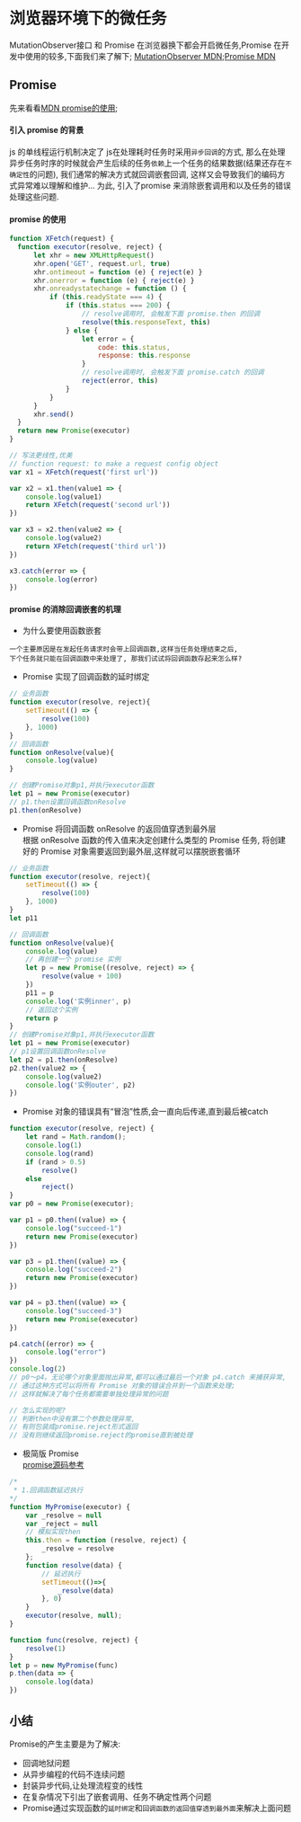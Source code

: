 # 浏览器环境下的微任务
MutationObserver接口 和 Promise 在浏览器换下都会开启微任务,Promise 在开发中使用的较多,下面我们来了解下;
[MutationObserver MDN](https://developer.mozilla.org/zh-CN/docs/Web/API/MutationObserver);[Promise MDN](https://developer.mozilla.org/zh-CN/docs/Web/JavaScript/Reference/Global_Objects/Promise)

## Promise
先来看看[MDN promise的使用](https://developer.mozilla.org/zh-CN/docs/Web/JavaScript/Guide/Using_promises);
#### 引入 promise 的背景
js 的单线程运行机制决定了 js在处理耗时任务时采用`异步回调`的方式, 那么在处理异步任务时序的时候就会产生后续的任务`依赖`上一个任务的结果数据(结果还存在`不确定性`的问题), 我们通常的解决方式就回调嵌套回调, 这样又会导致我们的编码方式异常难以理解和维护...
为此, 引入了promise 来消除嵌套调用和以及任务的错误处理这些问题.
#### promise 的使用
```js
function XFetch(request) {
  function executor(resolve, reject) {
      let xhr = new XMLHttpRequest()
      xhr.open('GET', request.url, true)
      xhr.ontimeout = function (e) { reject(e) }
      xhr.onerror = function (e) { reject(e) }
      xhr.onreadystatechange = function () {
          if (this.readyState === 4) {
              if (this.status === 200) {
                  // resolve调用时, 会触发下面 promise.then 的回调 
                  resolve(this.responseText, this)
              } else {
                  let error = {
                      code: this.status,
                      response: this.response
                  }
                  // resolve调用时, 会触发下面 promise.catch 的回调 
                  reject(error, this)
              }
          }
      }
      xhr.send()
  }
  return new Promise(executor)
}

// 写法更线性,优美
// function request: to make a request config object
var x1 = XFetch(request('first url'))

var x2 = x1.then(value1 => {
    console.log(value1)
    return XFetch(request('second url'))
})

var x3 = x2.then(value2 => {
    console.log(value2)
    return XFetch(request('third url'))
})

x3.catch(error => {
    console.log(error)
})
```
#### promise 的消除回调嵌套的机理
- 为什么要使用函数嵌套
```
一个主要原因是在发起任务请求时会带上回调函数,这样当任务处理结束之后,
下个任务就只能在回调函数中来处理了, 那我们试试将回调函数存起来怎么样?
```
- Promise 实现了回调函数的延时绑定
```js
// 业务函数
function executor(resolve, reject){
    setTimeout(() => {
        resolve(100)
    }, 1000)
}
// 回调函数
function onResolve(value){
    console.log(value)
}

// 创建Promise对象p1,并执行executor函数
let p1 = new Promise(executor)
// p1.then设置回调函数onResolve
p1.then(onResolve)
```
- Promise 将回调函数 onResolve 的返回值穿透到最外层  
根据 onResolve 函数的传入值来决定创建什么类型的 Promise 任务,
将创建好的 Promise 对象需要返回到最外层,这样就可以摆脱嵌套循环
```js
// 业务函数
function executor(resolve, reject){
    setTimeout(() => {
        resolve(100)
    }, 1000)
}
let p11

// 回调函数
function onResolve(value){
    console.log(value)
    // 再创建一个 promise 实例
    let p = new Promise((resolve, reject) => {
        resolve(value + 100)
    })
    p11 = p
    console.log('实例inner', p)
    // 返回这个实例
    return p
}
// 创建Promise对象p1,并执行executor函数
let p1 = new Promise(executor)
// p1设置回调函数onResolve
let p2 = p1.then(onResolve)
p2.then(value2 => {
    console.log(value2)
    console.log('实例outer', p2)
})
```
- Promise 对象的错误具有“冒泡”性质,会一直向后传递,直到最后被catch
```js
function executor(resolve, reject) {
    let rand = Math.random();
    console.log(1)
    console.log(rand)
    if (rand > 0.5)
        resolve()
    else
        reject()
}
var p0 = new Promise(executor);

var p1 = p0.then((value) => {
    console.log("succeed-1")
    return new Promise(executor)
})

var p3 = p1.then((value) => {
    console.log("succeed-2")
    return new Promise(executor)
})

var p4 = p3.then((value) => {
    console.log("succeed-3")
    return new Promise(executor)
})

p4.catch((error) => {
    console.log("error")
})
console.log(2)
// p0～p4。无论哪个对象里面抛出异常,都可以通过最后一个对象 p4.catch 来捕获异常,
// 通过这种方式可以将所有 Promise 对象的错误合并到一个函数来处理;
// 这样就解决了每个任务都需要单独处理异常的问题

// 怎么实现的呢?
// 判断then中没有第二个参数处理异常,
// 有则包装成promise.reject形式返回
// 没有则继续返回promise.reject的promise直到被处理
```
- 极简版 Promise  
[promise源码参考](https://github.com/then/promise/tree/master/src)

```js
/*
 * 1.回调函数延迟执行
*/
function MyPromise(executor) {
    var _resolve = null
    var _reject = null
    // 模拟实现then
    this.then = function (resolve, reject) {
        _resolve = resolve
    };
    function resolve(data) {
        // 延迟执行
        setTimeout(()=>{
            _resolve(data)
        }, 0)
    }
    executor(resolve, null);
}

function func(resolve, reject) {
    resolve(1)
}
let p = new MyPromise(func)
p.then(data => {
    console.log(data)
})
```

## 小结
Promise的产生主要是为了解决:
- 回调地狱问题
- 从异步编程的代码不连续问题
- 封装异步代码,让处理流程变的线性
- 在复杂情况下引出了嵌套调用、任务不确定性两个问题
- Promise通过实现函数的`延时绑定`和`回调函数的返回值穿透到最外面`来解决上面问题